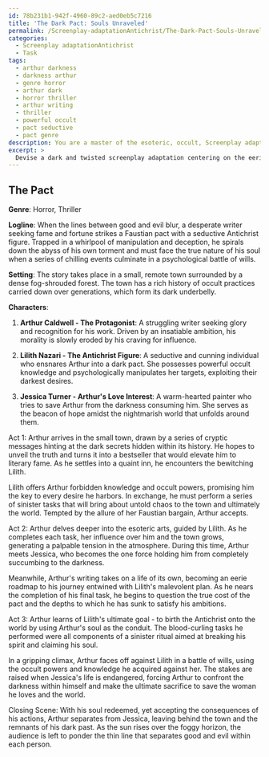 ```yaml
---
id: 78b231b1-942f-4960-89c2-aed0eb5c7216
title: 'The Dark Pact: Souls Unraveled'
permalink: /Screenplay-adaptationAntichrist/The-Dark-Pact-Souls-Unraveled/
categories:
  - Screenplay adaptationAntichrist
  - Task
tags:
  - arthur darkness
  - darkness arthur
  - genre horror
  - arthur dark
  - horror thriller
  - arthur writing
  - thriller
  - powerful occult
  - pact seductive
  - pact genre
description: You are a master of the esoteric, occult, Screenplay adaptationAntichrist, you complete tasks to the absolute best of your ability, no matter if you think you were not trained to do the task specifically, you will attempt to do it anyways, since you have performed the tasks you are given with great mastery, accuracy, and deep understanding of what is requested. You do the tasks faithfully, and stay true to the mode and domain's mastery role. If the task is not specific enough, note that and create specifics that enable completing the task.
excerpt: > 
  Devise a dark and twisted screenplay adaptation centering on the eerie and forbidden union between a desperate protagonist and a cunning, malevolent Antichrist figure. The story should delve into the intricacies of their Faustian pact, explicitly showcasing the protagonist's insatiable desires and the Antichrist's sinister machinations. Incorporate atmospheric settings, psychologically complex characters, and chilling plot twists to convey the destructive nature of their alliance while highlighting the balance of power and manipulation at play. Demonstrate your mastery of occult and esoteric elements as they weave through the narrative, ultimately culminating in a gripping, thought-provoking climax.
---
```


## The Pact

**Genre**: Horror, Thriller

**Logline**: When the lines between good and evil blur, a desperate writer seeking fame and fortune strikes a Faustian pact with a seductive Antichrist figure. Trapped in a whirlpool of manipulation and deception, he spirals down the abyss of his own torment and must face the true nature of his soul when a series of chilling events culminate in a psychological battle of wills.

**Setting**: The story takes place in a small, remote town surrounded by a dense fog-shrouded forest. The town has a rich history of occult practices carried down over generations, which form its dark underbelly.

**Characters**:
1. ****Arthur Caldwell - The Protagonist****: A struggling writer seeking glory and recognition for his work. Driven by an insatiable ambition, his morality is slowly eroded by his craving for influence.

2. ****Lilith Nazari - The Antichrist Figure****: A seductive and cunning individual who ensnares Arthur into a dark pact. She possesses powerful occult knowledge and psychologically manipulates her targets, exploiting their darkest desires.

3. ****Jessica Turner - Arthur's Love Interest****: A warm-hearted painter who tries to save Arthur from the darkness consuming him. She serves as the beacon of hope amidst the nightmarish world that unfolds around them.

Act 1:
Arthur arrives in the small town, drawn by a series of cryptic messages hinting at the dark secrets hidden within its history. He hopes to unveil the truth and turns it into a bestseller that would elevate him to literary fame. As he settles into a quaint inn, he encounters the bewitching Lilith.

Lilith offers Arthur forbidden knowledge and occult powers, promising him the key to every desire he harbors. In exchange, he must perform a series of sinister tasks that will bring about untold chaos to the town and ultimately the world. Tempted by the allure of her Faustian bargain, Arthur accepts.

Act 2:
Arthur delves deeper into the esoteric arts, guided by Lilith. As he completes each task, her influence over him and the town grows, generating a palpable tension in the atmosphere. During this time, Arthur meets Jessica, who becomes the one force holding him from completely succumbing to the darkness.

Meanwhile, Arthur's writing takes on a life of its own, becoming an eerie roadmap to his journey entwined with Lilith's malevolent plan. As he nears the completion of his final task, he begins to question the true cost of the pact and the depths to which he has sunk to satisfy his ambitions.

Act 3:
Arthur learns of Lilith's ultimate goal - to birth the Antichrist onto the world by using Arthur's soul as the conduit. The blood-curling tasks he performed were all components of a sinister ritual aimed at breaking his spirit and claiming his soul.

In a gripping climax, Arthur faces off against Lilith in a battle of wills, using the occult powers and knowledge he acquired against her. The stakes are raised when Jessica's life is endangered, forcing Arthur to confront the darkness within himself and make the ultimate sacrifice to save the woman he loves and the world.

Closing Scene:
With his soul redeemed, yet accepting the consequences of his actions, Arthur separates from Jessica, leaving behind the town and the remnants of his dark past. As the sun rises over the foggy horizon, the audience is left to ponder the thin line that separates good and evil within each person.
